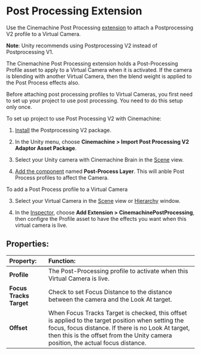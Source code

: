 # Post Processing Extension

Use the Cinemachine Post Processing [extension](CinemachineVirtualCameraExtensions.html) to attach a Postprocessing V2 profile to a Virtual Camera.

**Note**: Unity recommends using Postprocessing V2 instead of Postprocessing V1.

The Cinemachine Post Processing extension holds a Post-Processing Profile asset to apply to a Virtual Camera when it is activated. If the camera is blending with another Virtual Camera, then the blend weight is applied to the Post Process effects also.

Before attaching post processing profiles to Virtual Cameras, you first need to set up your project to use post processing. You need to do this setup only once.

To set up project to use Post Processing V2 with Cinemachine:

1. [Install](https://docs.unity3d.com/Packages/com.unity.package-manager-ui@latest/index.html) the Postprocessing V2 package.

2. In the Unity menu, choose __Cinemachine > Import Post Processing V2 Adaptor Asset Package__.

3. Select your Unity camera with Cinemachine Brain in the [Scene](https://docs.unity3d.com/Manual/UsingTheSceneView.html) view.

4. [Add the component](https://docs.unity3d.com/Manual/UsingComponents.html) named __Post-Process Layer__.  This will anble Post Process profiles to affect the Camera.

To add a Post Process profile to a Virtual Camera

3. Select your Virtual Camera in the [Scene](https://docs.unity3d.com/Manual/UsingTheSceneView.html) view or [Hierarchy](https://docs.unity3d.com/Manual/Hierarchy.html) window.

4. In the [Inspector](https://docs.unity3d.com/Manual/UsingTheInspector.html), choose __Add Extension > CinemachinePostProcessing__, then configre the Profile asset to have the effects you want when this virtual camera is live.

## Properties:

| **Property:** | **Function:** |
|:---|:---|
| __Profile__ | The Post-Processing profile to activate when this Virtual Camera is live. |
| __Focus Tracks Target__ | Check to set Focus Distance to the distance between the camera and the Look At target. |
| __Offset__ | When Focus Tracks Target is checked, this offset is applied to the target position when setting the focus, focus distance.  If there is no Look At target, then this is the offset from the Unity camera position, the actual focus distance. |



